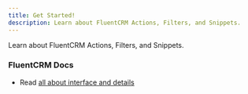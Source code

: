 ```yaml
---
title: Get Started!
description: Learn about FluentCRM Actions, Filters, and Snippets.
---
```


Learn about FluentCRM Actions, Filters, and Snippets.

### FluentCRM Docs

- Read [all about interface and details](https://fluentcrm.com/docs/)
